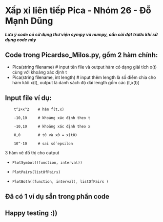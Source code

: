 # Xấp xỉ liên tiếp Pica - Nhóm 26 - Đỗ Mạnh Dũng

_**Lưu ý code có sử dụng thư viện sympy và numpy, cần cài đặt trước khi sử dụng code này**_

## Code trong Picardso_Milos.py, gồm 2 hàm chính:

* Pica(string filename)               # input tên file và output hàm có dạng giải tích x(t) cùng với khoảng xác định t
* Pica(string filename, int length)   # input thêm length là số điểm chia cho hàm lưới x(t), output là danh sách độ dài length gồm các (t,x(t))

## Input file ví dụ:

```
    t^2+x^2    # hàm f(t,x)

    -10,10     # khoảng xác định theo t

    -10,10     # khoảng xác định theo x

    0,0        # t0 và x0 = x(t0)

    10^-10     # sai số epsilon
```

3 hàm vẽ đồ thị cho output

* `PlotSymbol((function, interval))`

* `PlotPairs(listOfPairs)`

* `PlotBoth((function, interval), listOfPairs )`

## Đã có 1 ví dụ sẵn trong phần code

## Happy testing :))